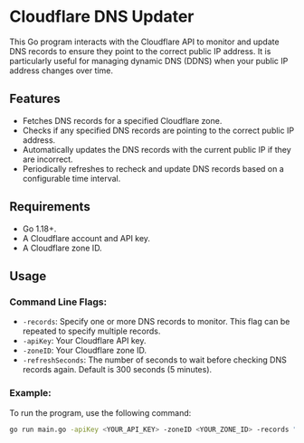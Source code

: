 # Cloudflare DNS Updater

This Go program interacts with the Cloudflare API to monitor and update DNS records to ensure they point to the correct public IP address. It is particularly useful for managing dynamic DNS (DDNS) when your public IP address changes over time.

## Features
- Fetches DNS records for a specified Cloudflare zone.
- Checks if any specified DNS records are pointing to the correct public IP address.
- Automatically updates the DNS records with the current public IP if they are incorrect.
- Periodically refreshes to recheck and update DNS records based on a configurable time interval.

## Requirements
- Go 1.18+.
- A Cloudflare account and API key.
- A Cloudflare zone ID.

## Usage

### Command Line Flags:
- `-records`: Specify one or more DNS records to monitor. This flag can be repeated to specify multiple records.
- `-apiKey`: Your Cloudflare API key.
- `-zoneID`: Your Cloudflare zone ID.
- `-refreshSeconds`: The number of seconds to wait before checking DNS records again. Default is 300 seconds (5 minutes).

### Example:

To run the program, use the following command:
```bash
go run main.go -apiKey <YOUR_API_KEY> -zoneID <YOUR_ZONE_ID> -records "example.com" -records "sub.example.com" -refreshSeconds 600

